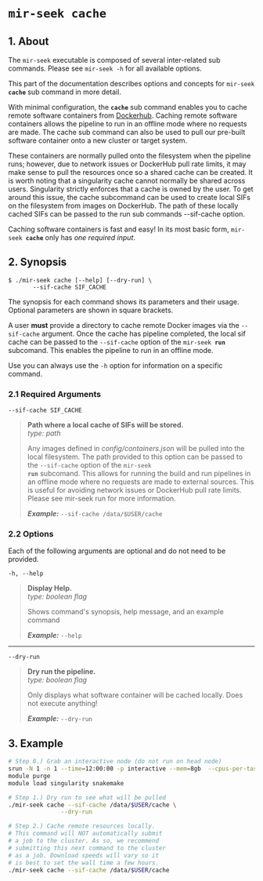 # <code>mir-seek <b>cache</b></code>

## 1. About 
The `mir-seek` executable is composed of several inter-related sub commands. Please see `mir-seek -h` for all available options.

This part of the documentation describes options and concepts for <code>mir-seek <b>cache</b></code> sub command in more detail.

With minimal configuration, the **`cache`** sub command enables you to cache remote software containers from [Dockerhub](https://hub.docker.com/u/skchronicles). Caching remote software containers allows the pipeline to run in an offline mode where no requests are made. The cache sub command can also be used to pull our pre-built software container onto a new cluster or target system.

These containers are normally pulled onto the filesystem when the pipeline runs; however, due to network issues or DockerHub pull rate limits, it may make sense to pull the resources once so a shared cache can be created. It is worth noting that a singularity cache cannot normally be shared across users. Singularity strictly enforces that a cache is owned by the user. To get around this issue, the cache subcommand can be used to create local SIFs on the filesystem from images on DockerHub. The path of these locally cached SIFs can be passed to the run sub commands --sif-cache option.

Caching software containers is fast and easy! In its most basic form, <code>mir-seek <b>cache</b></code> only has *one required input*.

## 2. Synopsis
```text
$ ./mir-seek cache [--help] [--dry-run] \
       --sif-cache SIF_CACHE
```

The synopsis for each command shows its parameters and their usage. Optional parameters are shown in square brackets.

A user **must** provide a directory to cache remote Docker images via the `--sif-cache` argument. Once the cache has pipeline completed, the local sif cache can be passed to the `--sif-cache` option of the <code>mir-seek <b>run</b></code> subcomand. This enables the pipeline to run in an offline mode.

Use you can always use the `-h` option for information on a specific command.

### 2.1 Required Arguments

`--sif-cache SIF_CACHE` 
 
> **Path where a local cache of SIFs will be stored.**  
> *type: path*
> 
> Any images defined in *config/containers.json* will be pulled into the local filesystem. The path provided to this option can be passed to the `--sif-cache` option of the <code>mir-seek <b>run</b></code> subcomand. This allows for running the build and run pipelines in an offline mode where no requests are made to external sources. This is useful for avoiding network issues or DockerHub pull rate limits. Please see mir-seek run for more information.
> 
> ***Example:*** `--sif-cache /data/$USER/cache`

### 2.2 Options

Each of the following arguments are optional and do not need to be provided. 

  `-h, --help`            
> **Display Help.**  
> *type: boolean flag*
> 
> Shows command's synopsis, help message, and an example command
> 
> ***Example:*** `--help`

---  
  `--dry-run`            
> **Dry run the pipeline.**  
> *type: boolean flag*
> 
> Only displays what software container will be cached locally. Does not execute anything!
>
> ***Example:*** `--dry-run`

## 3. Example
```bash 
# Step 0.) Grab an interactive node (do not run on head node)
srun -N 1 -n 1 --time=12:00:00 -p interactive --mem=8gb  --cpus-per-task=4 --pty bash
module purge
module load singularity snakemake

# Step 1.) Dry run to see what will be pulled
./mir-seek cache --sif-cache /data/$USER/cache \
               --dry-run  

# Step 2.) Cache remote resources locally.
# This command will NOT automatically submit
# a job to the cluster. As so, we recommend 
# submitting this next command to the cluster
# as a job. Download speeds will vary so it 
# is best to set the wall time a few hours. 
./mir-seek cache --sif-cache /data/$USER/cache  
```
